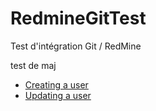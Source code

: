 RedmineGitTest
==============

Test d'intégration Git / RedMine

test de maj

* [Creating a user](users/create.md)
* [Updating a user](users/update.md)
